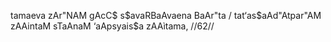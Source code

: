 tamaeva zAr"NAM gAcC$ s$avaRBaAvaena BaAr"ta /
tat‘as$aAd"Atpar"AM zAAintaM sTaAnaM ‘aApsyais$a zAAìtama, //62//
